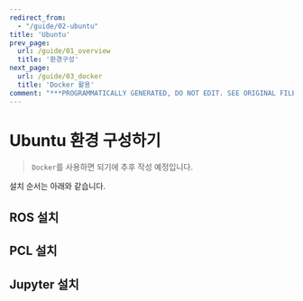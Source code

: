 ```yaml
---
redirect_from:
  - "/guide/02-ubuntu"
title: 'Ubuntu'
prev_page:
  url: /guide/01_overview
  title: '환경구성'
next_page:
  url: /guide/03_docker
  title: 'Docker 활용'
comment: "***PROGRAMMATICALLY GENERATED, DO NOT EDIT. SEE ORIGINAL FILES IN /content***"
---
```

# Ubuntu 환경 구성하기

> `Docker`를 사용하면 되기에 추후 작성 예정입니다.

설치 순서는 아래와 같습니다. 

## ROS 설치



## PCL 설치


## Jupyter 설치
